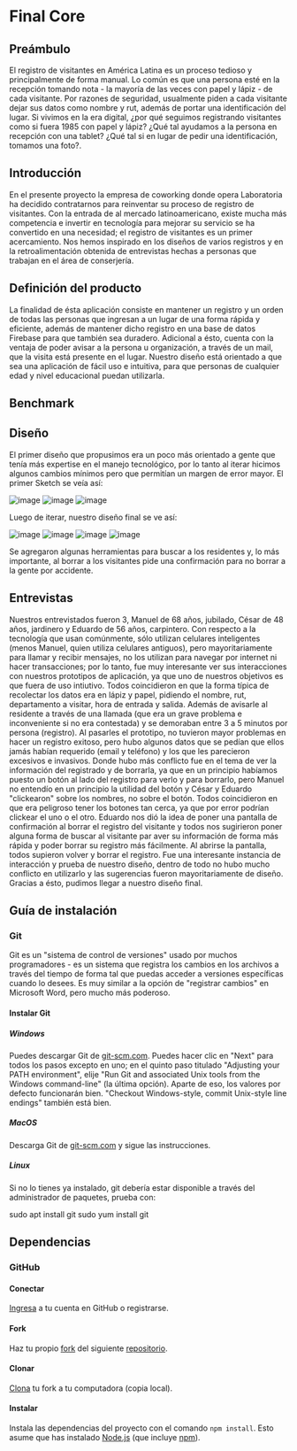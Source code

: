# Final Core

## Preámbulo

El registro de visitantes en América Latina es un proceso tedioso y principalmente de forma manual. Lo común es que una persona esté en la recepción tomando nota - la mayoría de las veces con papel y lápiz - de cada visitante. Por razones de seguridad, usualmente piden a cada visitante dejar sus datos como nombre y rut, además de portar una identificación del lugar. Si vivimos en la era digital, ¿por qué seguimos registrando visitantes como si fuera 1985 con papel y lápiz? ¿Qué tal ayudamos a la persona en recepción con una tablet? ¿Qué tal si en lugar de pedir una identificación, tomamos una foto?.


## Introducción
En el presente proyecto la empresa de coworking donde opera Laboratoria ha decidido contratarnos para reinventar su proceso de registro de visitantes. Con la entrada de al mercado latinoamericano, existe mucha más competencia e invertir en tecnología para mejorar su servicio se ha convertido en una necesidad; el registro de visitantes es un primer acercamiento. Nos hemos inspirado en los diseños de varios registros y en la retroalimentación obtenida de entrevistas hechas a personas que trabajan en el área de conserjería.

## Definición del producto

La finalidad de ésta aplicación consiste en mantener un registro y un orden de todas las personas que ingresan a un lugar de una forma rápida y eficiente, además de mantener dicho registro en una base de datos Firebase para que también sea duradero. Adicional a ésto, cuenta con la ventaja de poder avisar a la persona u organización, a través de un mail, que la visita está presente en el lugar. 
Nuestro diseño está orientado a que sea una aplicación de fácil uso e intuitiva, para que personas de cualquier edad y nivel educacional puedan utilizarla.

## Benchmark

## Diseño
El primer diseño que propusimos era un poco más orientado a gente que tenía más expertise en el manejo tecnológico, por lo tanto al iterar hicimos algunos cambios mínimos pero que permitían un margen de error mayor.
El primer Sketch se veía así:

![image](https://github.com/NatalyVerdugoNogue/scl-2018-01-ProyectoFinalCore/blob/master/UX/Sketch%20baja%20fidelidad/Primer%20Prototipo/PrimerPrototipo1.jpg)
![image](https://github.com/NatalyVerdugoNogue/scl-2018-01-ProyectoFinalCore/blob/master/UX/Sketch%20baja%20fidelidad/Primer%20Prototipo/PrimerPrototipo2.jpg)
![image](https://github.com/NatalyVerdugoNogue/scl-2018-01-ProyectoFinalCore/blob/master/UX/Sketch%20baja%20fidelidad/Primer%20Prototipo/PrimerPrototipo3.jpg)

Luego de iterar, nuestro diseño final se ve así:

![image](https://github.com/NatalyVerdugoNogue/scl-2018-01-ProyectoFinalCore/blob/master/UX/Sketch%20baja%20fidelidad/Prototipo%20Iterado/Prototipo1.jpg)
![image](https://github.com/NatalyVerdugoNogue/scl-2018-01-ProyectoFinalCore/blob/master/UX/Sketch%20baja%20fidelidad/Prototipo%20Iterado/Prototipo2.jpg)
![image](https://github.com/NatalyVerdugoNogue/scl-2018-01-ProyectoFinalCore/blob/master/UX/Sketch%20baja%20fidelidad/Prototipo%20Iterado/Prototipo3.jpg)
![image](https://github.com/NatalyVerdugoNogue/scl-2018-01-ProyectoFinalCore/blob/master/UX/Sketch%20baja%20fidelidad/Prototipo%20Iterado/Prototipo4.jpg)

Se agregaron algunas herramientas para buscar a los residentes y, lo más importante, al borrar a los visitantes pide una confirmación para no borrar a la gente por accidente.

## Entrevistas

Nuestros entrevistados fueron 3, Manuel de 68 años, jubilado, César de 48 años, jardinero y Eduardo de 56 años, carpintero.
Con respecto a la tecnología que usan comúnmente, sólo utilizan celulares inteligentes (menos Manuel, quien utiliza celulares antiguos), pero mayoritariamente para llamar y recibir mensajes, no los utilizan para navegar por internet ni hacer transacciones; por lo tanto, fue muy interesante ver sus interacciones con nuestros prototipos de aplicación, ya que uno de nuestros objetivos es que fuera de uso intiutivo.
Todos coincidieron en que la forma típica de recolectar los datos era en lápiz y papel, pidiendo el nombre, rut, departamento a visitar, hora de entrada y salida. Además de avisarle al residente a través de una llamada (que era un grave problema e inconveniente si no era contestada) y se demoraban entre 3 a 5 minutos por persona (registro).
Al pasarles el prototipo, no tuvieron mayor problemas en hacer un registro exitoso, pero hubo algunos datos que se pedían que ellos jamás habían requerido (email y teléfono) y los que les parecieron excesivos e invasivos. 
Donde hubo más conflicto fue en el tema de ver la información del registrado y de borrarla, ya que en un principio habíamos puesto un botón al lado del registro para verlo y para borrarlo, pero Manuel no entendío en un principio la utilidad del botón y César y Eduardo "clickearon" sobre los nombres, no sobre el botón. Todos coincidieron en que era peligroso tener los botones tan cerca, ya que por error podrían clickear el uno o el otro. Eduardo nos dió la idea de poner una pantalla de confirmación al borrar el registro del visitante y todos nos sugirieron poner alguna forma de buscar al visitante par aver su información de forma más rápida y poder borrar su registro más fácilmente.
Al abrirse la pantalla, todos supieron volver y borrar el registro.
Fue una interesante instancia de interacción y prueba de nuestro diseño, dentro de todo no hubo mucho conflicto en utilizarlo y las sugerencias fueron mayoritariamente de diseño.
Gracias a ésto, pudimos llegar a nuestro diseño final.

## Guía de instalación

### Git

Git es un "sistema de control de versiones" usado por muchos programadores - es un sistema
que registra los cambios en los archivos a través del tiempo de forma tal que puedas
acceder a versiones específicas cuando lo desees. Es muy similar a la opción de "registrar cambios"
en Microsoft Word, pero mucho más poderoso.

#### Instalar Git

##### Windows

Puedes descargar Git de [git-scm.com][3]. Puedes hacer clic en "Next" para todos los pasos
excepto en uno; en el quinto paso titulado "Adjusting your PATH environment",
elije "Run Git and associated Unix tools from the Windows command-line" (la última opción).
Aparte de eso, los valores por defecto funcionarán bien. "Checkout Windows-style,
commit Unix-style line endings" también está bien.

[3]: https://git-scm.com/

##### MacOS

Descarga Git de [git-scm.com][3] y sigue las instrucciones.

##### Linux

Si no lo tienes ya instalado, git debería estar disponible a través del administrador de paquetes,
prueba con:

sudo apt install git
sudo yum install git

## Dependencias

### GitHub

#### Conectar

[Ingresa](https://github.com/) a tu cuenta en GitHub o registrarse.

#### Fork

Haz tu propio [fork](https://help.github.com/articles/fork-a-repo/)
del siguiente [repositorio](https://github.com/NatalyVerdugoNogue/scl-2018-05-bc-core-am-socialnetwork).

#### Clonar

[Clona](https://help.github.com/articles/cloning-a-repository/)
tu fork a tu computadora (copia local).

#### Instalar

Instala las dependencias del proyecto con el comando `npm
install`. Esto asume que has instalado [Node.js](https://nodejs.org/) (que
incluye [npm](https://docs.npmjs.com/)).